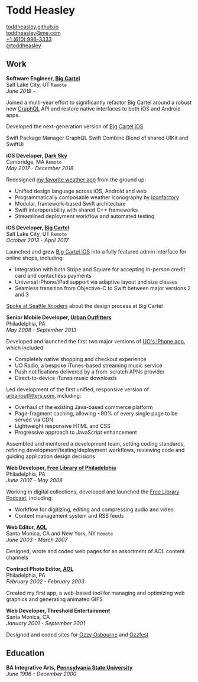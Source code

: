 # Todd Heasley

[toddheasley.github.io](https://toddheasley.github.io)  
[toddheasley@me.com](mailto:toddheasley@me.com)  
[+1 (610) 996-3333](tel:16109963333)  
[@toddheasley](https://github.com/toddheasley)

## Work

__Software Engineer, [Big Cartel](https://bigcartel.com)__  
Salt Lake City, UT `Remote`  
_June 2019 -_

Joined a multi-year effort to significantly refactor Big Cartel around a robust new [GraphQL](https://graphql.org) API and restore native interfaces to both iOS and Android apps.

Developed the next-generation version of [Big Cartel iOS](https://help.bigcartel.com/apps/big-cartel-ios/) 

Swift Package Manager
GraphQL
Swift Combine
Blend of shared UIKit and SwiftUI

__iOS Developer, [Dark Sky](https://darksky.net)__  
Cambridge, MA `Remote`  
_May 2017 - December 2018_

Redesigned [my favorite weather app](https://itunes.apple.com/app/apple-store/id517329357?pt=244848&mt=8) from the ground up:

* Unified design language across iOS, Android and web
* Programmatically composable weather iconography by [Iconfactory](https://iconfactory.com)
* Modular, framework-based Swift architecture
* Swift interoperability with shared C++ frameworks
* Streamlined deployment workflow and automated testing 

__iOS Developer, [Big Cartel](https://bigcartel.com)__  
Salt Lake City, UT `Remote`  
_October 2013 - April 2017_

Launched and grew [Big Cartel iOS](https://help.bigcartel.com/apps/big-cartel-ios/) into a fully featured admin interface for online shops, including:

* Integration with both Stripe and Square for accepting in-person credit card and contactless payments
* Universal iPhone/iPad support via adaptive layout and size classes
* Seamless transition from Objective-C to Swift between major versions 2 and 3

[Spoke at Seattle Xcoders](https://vimeo.com/98087711) about the design process at Big Cartel

__Senior Mobile Developer, [Urban Outfitters](http://urbanoutfitters.com/)__  
Philadelphia, PA  
_May 2008 - September 2013_

Developed and launched the first two major versions of [UO's iPhone app](https://itunes.apple.com/us/app/urban-outfitters/id358821736?mt=8), which included:

* Completely native shopping and checkout experience
* UO Radio, a bespoke iTunes-based streaming music service
* Push notifications delivered by a from-scratch APNs provider
* Direct-to-device iTunes music downloads

Led development of the first unified, responsive version of [urbanoutfitters.com](https://urbanoutfitters.com), including:

* Overhaul of the existing Java-based commerce platform
* Page-fragment caching, allowing ~90% of every single page to be served via CDN
* Lightweight responsive HTML and CSS
* Progressive approach to JavaScript enhancement

Assembled and mentored a development team, setting coding standards, refining development/testing/deployment workflows, reviewing code and guiding application design decisions

__Web Developer, [Free Library of Philadelphia](http://freelibrary.org)__  
Philadelphia, PA  
_June 2007 - May 2008_

Working in digital collections, developed and launched the [Free Library Podcast](https://libwww.freelibrary.org/podcast/), including:

* Workflow for digitizing, editing and compressing audio and video
* Content management system and RSS feeds

__Web Editor, [AOL](http://aol.com)__  
Santa Monica, CA and New York, NY `Remote`  
_June 2003 - March 2007_

Designed, wrote and coded web pages for an assortment of AOL content channels

__Contract Photo Editor, [AOL](http://aol.com)__  
Philadelphia, PA  
_February 2002 - February 2003_

Created my first app, a web-based tool for managing and optimizing web graphics and generating animated GIFS

__Web Developer, Threshold Entertainment__  
Santa Monica, CA  
_January 2001 - September 2001_

Designed and coded sites for [Ozzy Osbourne](https://ozzy.com) and [Ozzfest](https://ozzfest.com)

## Education

__BA Integrative Arts, [Pennsylvania State University](https://psu.edu)__  
_June 1996 - December 2000_
